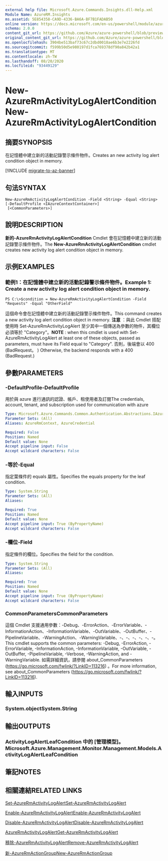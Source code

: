 ```yaml
---
external help file: Microsoft.Azure.Commands.Insights.dll-Help.xml
Module Name: AzureRM.Insights
ms.assetid: 5E854358-CA9D-4336-BA6A-BF7B1FADAB50
online version: https://docs.microsoft.com/en-us/powershell/module/azurerm.insights/new-azurermactivitylogalertcondition
schema: 2.0.0
content_git_url: https://github.com/Azure/azure-powershell/blob/preview/src/ResourceManager/Insights/Commands.Insights/help/New-AzureRmActivityLogAlertCondition.md
original_content_git_url: https://github.com/Azure/azure-powershell/blob/preview/src/ResourceManager/Insights/Commands.Insights/help/New-AzureRmActivityLogAlertCondition.md
ms.openlocfilehash: 3904be513baf73c67c2dbd0018ae6b3e7e2226fd
ms.sourcegitcommit: f599b50d5e980197d1fca769378df90a842b42a1
ms.translationtype: MT
ms.contentlocale: zh-TW
ms.lasthandoff: 08/20/2020
ms.locfileid: "93449129"
---
```

# <span data-ttu-id="3057c-101">New-AzureRmActivityLogAlertCondition</span><span class="sxs-lookup"><span data-stu-id="3057c-101">New-AzureRmActivityLogAlertCondition</span></span>

## <span data-ttu-id="3057c-102">摘要</span><span class="sxs-lookup"><span data-stu-id="3057c-102">SYNOPSIS</span></span>
<span data-ttu-id="3057c-103">在記憶體中建立新的活動記錄警示條件物件。</span><span class="sxs-lookup"><span data-stu-id="3057c-103">Creates an new activity log alert condition object in memory.</span></span>

[!INCLUDE [migrate-to-az-banner](../../includes/migrate-to-az-banner.md)]

## <span data-ttu-id="3057c-104">句法</span><span class="sxs-lookup"><span data-stu-id="3057c-104">SYNTAX</span></span>

```
New-AzureRmActivityLogAlertCondition -Field <String> -Equal <String> [-DefaultProfile <IAzureContextContainer>]
 [<CommonParameters>]
```

## <span data-ttu-id="3057c-105">說明</span><span class="sxs-lookup"><span data-stu-id="3057c-105">DESCRIPTION</span></span>
<span data-ttu-id="3057c-106">**新的-AzureRmActivityLogAlertCondition** Cmdlet 會在記憶體中建立新的活動記錄警示條件物件。</span><span class="sxs-lookup"><span data-stu-id="3057c-106">The **New-AzureRmActivityLogAlertCondition** cmdlet creates new activity log alert condition object in memory.</span></span>

## <span data-ttu-id="3057c-107">示例</span><span class="sxs-lookup"><span data-stu-id="3057c-107">EXAMPLES</span></span>

### <span data-ttu-id="3057c-108">範例1：在記憶體中建立新的活動記錄警示條件物件。</span><span class="sxs-lookup"><span data-stu-id="3057c-108">Example 1: Create a new activity log alert condition object in memory.</span></span>
```
PS C:\>$condition = New-AzureRmActivityLogAlertCondition -Field "Requests" -Equal "OtherField"
```

<span data-ttu-id="3057c-109">這個命令會在記憶體中建立新的活動記錄警示條件物件。</span><span class="sxs-lookup"><span data-stu-id="3057c-109">This command creates a new activity log alert condition object in memory.</span></span>
<span data-ttu-id="3057c-110">**注意** ：與此 Cmdlet 搭配使用時 Set-AzureRmActivityLogAlert 至少其中一個傳送為參數的物件，其欄位必須等於 "Category"。</span><span class="sxs-lookup"><span data-stu-id="3057c-110">**NOTE** : when this cmdlet is used with Set-AzureRmActivityLogAlert at least one of these objects, passed as parameters, must have its Field equal to "Category".</span></span> <span data-ttu-id="3057c-111">否則，後端會以 400 (BadRequest。 ) </span><span class="sxs-lookup"><span data-stu-id="3057c-111">Otherwise, the backend responds with a 400 (BadRequest.)</span></span>

## <span data-ttu-id="3057c-112">參數</span><span class="sxs-lookup"><span data-stu-id="3057c-112">PARAMETERS</span></span>

### <span data-ttu-id="3057c-113">-DefaultProfile</span><span class="sxs-lookup"><span data-stu-id="3057c-113">-DefaultProfile</span></span>
<span data-ttu-id="3057c-114">用於與 azure 進行通訊的認證、帳戶、租使用者及訂閱</span><span class="sxs-lookup"><span data-stu-id="3057c-114">The credentials, account, tenant, and subscription used for communication with azure</span></span>

```yaml
Type: Microsoft.Azure.Commands.Common.Authentication.Abstractions.IAzureContextContainer
Parameter Sets: (All)
Aliases: AzureRmContext, AzureCredential

Required: False
Position: Named
Default value: None
Accept pipeline input: False
Accept wildcard characters: False
```

### <span data-ttu-id="3057c-115">-等於</span><span class="sxs-lookup"><span data-stu-id="3057c-115">-Equal</span></span>
<span data-ttu-id="3057c-116">指定葉條件的 equals 屬性。</span><span class="sxs-lookup"><span data-stu-id="3057c-116">Specifies the equals property for the leaf condition.</span></span>

```yaml
Type: System.String
Parameter Sets: (All)
Aliases:

Required: True
Position: Named
Default value: None
Accept pipeline input: True (ByPropertyName)
Accept wildcard characters: False
```

### <span data-ttu-id="3057c-117">-欄位</span><span class="sxs-lookup"><span data-stu-id="3057c-117">-Field</span></span>
<span data-ttu-id="3057c-118">指定條件的欄位。</span><span class="sxs-lookup"><span data-stu-id="3057c-118">Specifies the field for the condition.</span></span>

```yaml
Type: System.String
Parameter Sets: (All)
Aliases:

Required: True
Position: Named
Default value: None
Accept pipeline input: True (ByPropertyName)
Accept wildcard characters: False
```

### <span data-ttu-id="3057c-119">CommonParameters</span><span class="sxs-lookup"><span data-stu-id="3057c-119">CommonParameters</span></span>
<span data-ttu-id="3057c-120">這個 Cmdlet 支援通用參數：-Debug、-ErrorAction、-ErrorVariable、-InformationAction、-InformationVariable、-OutVariable、-OutBuffer、-PipelineVariable、-WarningAction、-WarningVariable、-、-、-、-、-、-。</span><span class="sxs-lookup"><span data-stu-id="3057c-120">This cmdlet supports the common parameters: -Debug, -ErrorAction, -ErrorVariable, -InformationAction, -InformationVariable, -OutVariable, -OutBuffer, -PipelineVariable, -Verbose, -WarningAction, and -WarningVariable.</span></span> <span data-ttu-id="3057c-121">如需詳細資訊，請參閱 about_CommonParameters (https://go.microsoft.com/fwlink/?LinkID=113216) 。</span><span class="sxs-lookup"><span data-stu-id="3057c-121">For more information, see about_CommonParameters (https://go.microsoft.com/fwlink/?LinkID=113216).</span></span>

## <span data-ttu-id="3057c-122">輸入</span><span class="sxs-lookup"><span data-stu-id="3057c-122">INPUTS</span></span>

### <span data-ttu-id="3057c-123">System.object</span><span class="sxs-lookup"><span data-stu-id="3057c-123">System.String</span></span>

## <span data-ttu-id="3057c-124">輸出</span><span class="sxs-lookup"><span data-stu-id="3057c-124">OUTPUTS</span></span>

### <span data-ttu-id="3057c-125">ActivityLogAlertLeafCondition 中的 [管理模型]。</span><span class="sxs-lookup"><span data-stu-id="3057c-125">Microsoft.Azure.Management.Monitor.Management.Models.ActivityLogAlertLeafCondition</span></span>

## <span data-ttu-id="3057c-126">筆記</span><span class="sxs-lookup"><span data-stu-id="3057c-126">NOTES</span></span>

## <span data-ttu-id="3057c-127">相關連結</span><span class="sxs-lookup"><span data-stu-id="3057c-127">RELATED LINKS</span></span>

[<span data-ttu-id="3057c-128">Set-AzureRmActivityLogAlert</span><span class="sxs-lookup"><span data-stu-id="3057c-128">Set-AzureRmActivityLogAlert</span></span>](./Set-AzureRmActivityLogAlert.md)

[<span data-ttu-id="3057c-129">Enable-AzureRmActivityLogAlert</span><span class="sxs-lookup"><span data-stu-id="3057c-129">Enable-AzureRmActivityLogAlert</span></span>](./Enable-AzureRmActivityLogAlert.md)

[<span data-ttu-id="3057c-130">Disable-AzureRmActivityLogAlert</span><span class="sxs-lookup"><span data-stu-id="3057c-130">Disable-AzureRmActivityLogAlert</span></span>](./Disable-AzureRmActivityLogAlert.md)

[<span data-ttu-id="3057c-131">AzureRmActivityLogAlert</span><span class="sxs-lookup"><span data-stu-id="3057c-131">Get-AzureRmActivityLogAlert</span></span>](./Get-AzureRmActivityLogAlert.md)

[<span data-ttu-id="3057c-132">移除-AzureRmActivityLogAlert</span><span class="sxs-lookup"><span data-stu-id="3057c-132">Remove-AzureRmActivityLogAlert</span></span>](./Remove-AzureRmActivityLogAlert.md)

[<span data-ttu-id="3057c-133">新-AzureRmActionGroup</span><span class="sxs-lookup"><span data-stu-id="3057c-133">New-AzureRmActionGroup</span></span>](./Get-AzureRmActionGroup.md)
